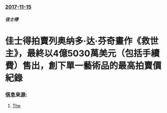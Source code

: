 ### [2017-11-15](/news/2017/11/15/index.md)

##### 佳士得
# 佳士得拍賣列奥纳多·达·芬奇畫作《救世主》，最終以4億5030萬美元（包括手續費）售出，創下單一藝術品的最高拍賣價紀錄 




### 信息来源:

1. [The](https://www.theguardian.com/artanddesign/2017/nov/15/leonardo-da-vinci-salvator-mundi-auction)
